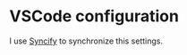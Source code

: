 # VSCode configuration 

I use [Syncify](https://marketplace.visualstudio.com/items?itemName=arnohovhannisyan.syncify) to synchronize this settings.
